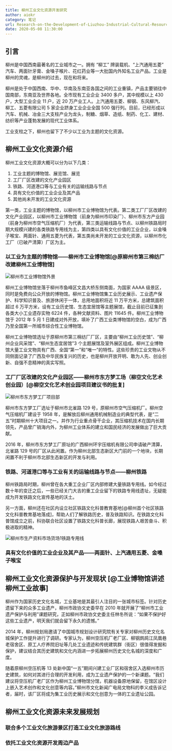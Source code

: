 ```yaml
---
title: 柳州工业文化资源开发研究
author: aiokr
category: 笔记
url: Research-on-the-Development-of-Liuzhou-Industrial-Cultural-Resources
date: 2020-05-08 11:30:00
---
```


## 引言

柳州是中国西南最著名的工业城市之一。拥有 “柳工” 牌装载机、“上汽通用五菱” 汽车、两面针牙膏、金嗓子喉片、花红药业等一大批国内外知名工业产品。工业是柳州的灵魂，是柳州的过去，现在和将来。

柳州是处于中国西南、华中、华南及东南亚各国之间的工业重镇，产品主要销往中国南部，东南亚及世界各地。全市现有工业企业 3400 多户，其中规模以上 430 户，大型工业企业 11 户，近 20 万产业工人。上汽通用五菱、柳钢、东风柳汽、柳工、五菱有限公司 5 家企业跻身工业企业全国 500 强行列。目前，已经形成以汽车、机械、冶金三大支柱产业为龙头，制糖、烟草、造纸、制药、化工、建材、纺织等产业蓬勃发展的现代工业体系。

工业支柱之下，柳州也留下了不少以工业为主题的文化资源。

## 柳州工业文化资源介绍

柳州工业文化资源大概可以分为以下几类：

1. 工业主题的博物馆、展览馆、展览
2. 工厂厂区改建的文化产业园区
3. 铁路、河道港口等与工业有关的运输线路与节点
4. 具有文化价值的工业企业及其产品
5. 其他尚未开发的工业文化资源

第一类，工业主题的博物馆，以柳州市工业博物馆为代表。第二类工厂厂区改建的文化产业园区，以柳州市工业博物馆（前身为柳州市印染厂）、柳州市东方产业园（前身为柳州市空气压缩机厂）为代表，第三类运输线路与节点、以柳州铁路局时期大规模兴建的各类铁路专用线为主，第四类以具有文化价值的工业企业，以金嗓子喉宝、两面针、通用五菱为代表，第五类尚未开发的工业文化资源，以柳州市化工厂（已破产清算）厂区为主。

### 以工业为主题的博物馆——柳州市工业博物馆[@原柳州市第三棉纺厂改建柳州工业博物馆]

![柳州市工业博物馆外景](https://imgur.lzmun.com/picgo/20191018230600.jpg)

柳州工业博物馆坐落于柳州市鱼峰区文昌大桥东侧南面，为国家 AAAA 级景区，同时是免费向公众开放的博物馆。柳州工业博物馆集工业历史展示、工业遗产保护、科学知识普及、旅游休闲于一体，总用地面积将近 11 万平方米，总建筑面积超过 6 万平方米，设有工业历史馆、生态宜居馆等主题展馆，截止目前已征集到各类大小工业遗存实物 6224 件，各种文献资料、图片 11645 件。柳州工业博物馆于 2012 年 5 月 1 日建成对外开放，填补了广西工业类博物馆的空白，成为广西乃至全国第一所城市综合性工业博物馆。

柳州工业博物馆选址于原柳州市第三棉纺厂厂区，主要由“柳州工业历史馆”、“柳州企业风采馆”、“柳州生态宜居馆”3 个主题展馆及室外展区组成。柳州工业博物馆大量工业文物具有广西、全国“第一”和“唯一”的特性。这些珍贵的工业文物从不同侧面记录了广西及中华民族复兴的历史，也是柳州开放开明、敢为人先、创业创新、自强不息精神的真实写照。

### 工厂厂区改建的文化产业园区——柳州市东方梦工场（柳空文化艺术创业园）[@柳空文化艺术创业园项目建议书的批复]

![柳州市东方梦工厂项目部](https://imgur.lzmun.com/picgo/20200406230417.jpeg)

柳州市东方梦工厂选址于柳州市北雀路 129 号，原柳州市空气压缩机厂。柳州空气压缩机厂建设于 1958 年，是解放后柳州通用机械制造业的典型代表，是“二五”时期柳州十大项目之一。并作为行业重点骨干企业，其压缩机技术在国内长期领先，产品曾广销海内外，为柳州工业体系的建立和国民经济的发展做出了巨大贡献。

2016 年，柳州市东方梦工厂原址的广西柳州环宇压缩机有限公司申请破产清算，北雀路 129 号的厂区从此闲置。作为柳州北部生态新区大门前的一个地块，长期闲置不利于柳州市北部生态新区的开发与利用。

### 铁路、河道港口等与工业有关的运输线路与节点——柳州铁路

柳州铁路局时期，柳州曾在各大重工企业厂区内部修建大量铁路专用线。如今经过数十年的变迁之后，一些已经关门大吉的重工企业留下的铁路专用线遗址，无疑能成为开发铁路文化宣传基地的沃土。

另一方面，柳州还在社区内设立社区铁路文化科普教育基地[@柳州首个社区铁路文化科普教育基地落成]，帮助人们了解铁路历史，普及铁路知识。在铁路文化科普馆成立之前，科协联合社区设置了铁路文化科普长廊，展现铁路人艰苦奋斗、积极进取的精神。

![柳州市生产资料市场货场1铁路专用线](https://imgur.lzmun.com/picgo/20200125234219.jpg)

### 具有文化价值的工业企业及其产品——两面针、上汽通用五菱、金嗓子喉宝

## 柳州工业文化资源保护与开发现状 [@工业博物馆讲述柳州工业故事]

柳州作为国家历史文化名城，工业基地是其最引人注目的一张城市标签。针对历史遗留下来的众多工业遗产，柳州市政协文史委早在 2010 年就开展了“柳州市工业遗产保护与利用”课题研究，正如柳州市政协文史委主任林冬所说：“如果不保护好这些工业遗产，明天我们就会留下永久的遗憾。”

2014 年，柳州规划局邀请了中国城市规划设计研究院有关专家对柳州历史文化名城保护工作提升进行了调研。专家认为，柳州空压机厂老厂区、柳钢鹧鸪江凤凰巷老宿舍区、原工人疗养院旧址等几处工业遗迹和传统建筑群（街区）很值得发掘和保护，建议结合其历史建筑和文化内涵进一步拓展柳州历史文化名城的深度和广度。

随着原柳州空压机等 13 处新中国“一五”期间兴建工业厂区和宿舍区入选柳州市历史建筑，如何对其进行合理的开发利用，成为工业遗产保护的一个新课题。“我们建议将空压机厂老厂区作为柳州工业博物馆分馆，机器设备原地保留，在馆区设计上嵌入艺术创作和文化创意等内容。”柳州市文化新闻广电局文物科的李义成告诉记者，届时，该厂区将成为集工业历史展示和文化创意为一体的工业遗址公园。

## 柳州工业文化资源未来发展规划

### 联合多个工业文化旅游景区打造工业文化旅游路线

### 依托工业文化资源开发周边产品
